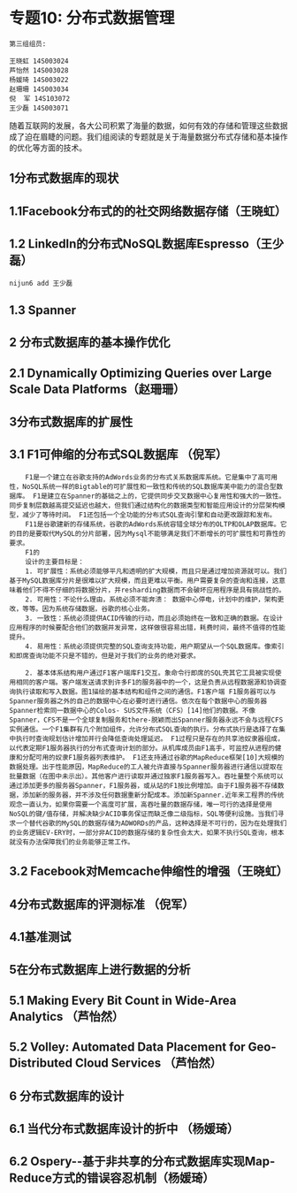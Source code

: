 专题10: 分布式数据管理
==============================
 
    第三组组员:
	
	王晓虹 14S003024
	芦怡然 14S003028
	杨媛琦 14S003022
	赵珊珊 14S003034
	倪  军 14S103072
    王少磊 14S003071 

随着互联网的发展，各大公司积累了海量的数据，如何有效的存储和管理这些数据成了迫在眉睫的问题。我们组阅读的专题就是关于海量数据分布式存储和基本操作的优化等方面的技术。

## 1分布式数据库的现状	
## 1.1Facebook分布式的的社交网络数据存储（王晓虹）
## 1.2 LinkedIn的分布式NoSQL数据库Espresso（王少磊）
	nijun6 add 王少磊
## 1.3 Spanner
## 2 分布式数据库的基本操作优化	
## 2.1 Dynamically Optimizing Queries over Large Scale Data Platforms（赵珊珊）
## 3分布式数据库的扩展性	
## 3.1 F1可伸缩的分布式SQL数据库 （倪军）
		F1是一个建立在谷歌支持的AdWords业务的分布式关系数据库系统。它是集中了高可用性，NoSQL系统一样的Bigtable的可扩展性和一致性和传统的SQL数据库美中能力的混合型数据库。 F1是建立在Spanner的基础之上的，它提供同步交叉数据中心复用性和强大的一致性。同步复制层数越高提交延迟也越大，但我们通过结构化的数据类型和智能应用设计的分层架构模型，减少了等待时间。 F1还包括一个全功能的分布式SQL查询引擎和自动更改跟踪和发布。
		F11是谷歌建新的存储系统，谷歌的AdWords系统容错全球分布的OLTP和OLAP数据库。它的目的是要取代MySQL的分片部署，因为Mysql不能够满足我们不断增长的可扩展性和可靠性的要求。
		F1的
		设计的主要目标是：
		1. 可扩展性：系统必须能够平凡和透明的扩大规模，而且只是通过增加资源就可以。我们基于MySQL数据库分片是很难以扩大规模，而且更难以平衡。用户需要复杂的查询和连接，这意味着他们不得不仔细的将数据分片，并resharding数据而不会破坏应用程序是具有挑战性的。
		2. 可用性：不论什么理由，系统必须不能奔溃： 数据中心停电，计划中的维护，架构更改，等等。因为系统存储数据，谷歌的核心业务。 
		3. 一致性：系统必须提供ACID传输的行动，而且必须始终在一致和正确的数据。在设计应用程序的时候要配合他们的数据并发异常，这样做很容易出错，耗费时间，最终不值得的性能提升。
		4. 易用性：系统必须提供完整的SQL查询支持功能，用户期望从一个SQL数据库。像索引和即席查询功能不只是不错的，但是对于我们的业务的绝对要求。

		2. 基本体系结构用户通过F1客户端库F1交互。象命令行即席的SQL壳其它工具被实现使用相同的客户端。客户端发送请求到许多F1的服务器中的一个，这是负责从远程数据源和协调查询执行读取和写入数据。图1描绘的基本结构和组件之间的通信。F1客户端 F1服务器可以与Spanner服务器之外的自己的数据中心在必要时进行通信。依次在每个数据中心的服务器Spanner检索同一数据中心的Colos- SUS文件系统（CFS）[14]他们的数据。不像Spanner，CFS不是一个全球复制服务和there-脱颖而出Spanner服务器永远不会与远程CFS实例通信。一个F1集群有几个附加组件，允许分布式SQL查询的执行。分布式执行是选择了在集中执行时查询规划估计增加并行会降低查询处理延迟。 F1过程只是存在的共享池奴隶器组成，以代表定期F1服务器执行的分布式查询计划的部分。从机库成员由F1高手，可监控从进程的健康和分配可用的奴隶F1服务器列表维护。 F1还支持通过谷歌的MapReduce框架[10]大规模的数据处理。出于性能原因，MapReduce的工人被允许直接与Spanner服务器进行通信以提取在批量数据（在图中未示出）。其他客户进行读取并通过独家F1服务器写入。吞吐量整个系统可以通过添加更多的服务器Spanner，F1服务器，或从站的F1按比例增加。由于F1服务器不存储数据，添加新的服务器，并不涉及任何数据重新分配成本。添加新Spanner.近年来工程界的传统观念一直认为，如果你需要一个高度可扩展，高吞吐量的数据存储，唯一可行的选择是使用NoSQL的键/值存储，并解决缺少ACID事务保证而缺乏像二级指标，SQL等便利设施。当我们寻求一个替代谷歌的MySQL的数据存储为ADWORDs的产品，这种选择是不可行的，因为在处理我们的业务逻辑EV-ERY时，一部分非ACID的数据存储的复杂性会太大，如果不执行SQL查询，根本就没有办法保障我们的业务能够正常工作。
## 3.2 Facebook对Memcache伸缩性的增强（王晓虹）	
## 4分布式数据库的评测标准  （倪军）	
## 4.1基准测试	
## 5在分布式数据库上进行数据的分析
## 5.1 Making Every Bit Count in Wide-Area Analytics （芦怡然）	
## 5.2 Volley: Automated Data Placement for Geo-Distributed Cloud Services （芦怡然）	
## 6 分布式数据库的设计	
## 6.1 当代分布式数据库设计的折中 （杨媛琦）	
## 6.2 Ospery--基于非共享的分布式数据库实现Map-Reduce方式的错误容忍机制（杨媛琦）	
